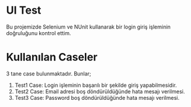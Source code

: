 

# UI Test

Bu projemizde Selenium ve NUnit kullanarak bir login giriş işleminin doğruluğunu kontrol ettim.
# Kullanılan Caseler

3 tane case bulunmaktadır. Bunlar;

 1. Test1 Case: Login işleminin başarılı bir şekilde giriş yapabilmesidir.
 2. Test2 Case: Email adresi boş döndürüldüğünde hata mesajı verilmesi.
 3. Test3 Case: Password boş döndürüldüğünde hata mesajı verilmesi.
